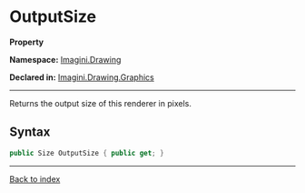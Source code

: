 # OutputSize

**Property**

**Namespace:** [Imagini.Drawing](Imagini.Drawing.md)

**Declared in:** [Imagini.Drawing.Graphics](Imagini.Drawing.Graphics.md)

------



Returns the output size of this renderer in pixels.


## Syntax

```csharp
public Size OutputSize { public get; }
```

------

[Back to index](index.md)